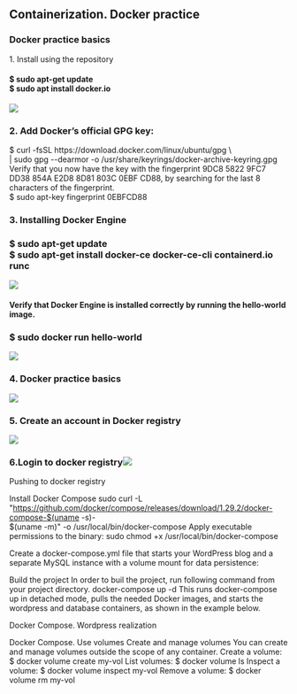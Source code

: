 <h2>Containerization. Docker practice</h2>
<head>
<h3>Docker practice basics</h3>
1. Install using the repository <h4>$ sudo apt-get update</br>$ sudo apt install docker.io</h4><img src="https://github.com/korotetskiy/img/blob/main/d1.png"><h3>2. Add Docker’s official GPG key:</br></h3>
$ curl -fsSL https://download.docker.com/linux/ubuntu/gpg \</br>
| sudo gpg --dearmor -o /usr/share/keyrings/docker-archive-keyring.gpg</br>
Verify that you now have the key with the fingerprint 9DC8 5822 9FC7 DD38 854A E2D8 8D81 803C 0EBF CD88, by searching for the last 8 characters of the fingerprint.</br>
$ sudo apt-key fingerprint 0EBFCD88</br>
<h3>3. Installing Docker Engine</br>
<h3>$ sudo apt-get update</br>
$ sudo apt-get install docker-ce docker-ce-cli containerd.io runc</h3><img src="https://github.com/korotetskiy/img/blob/main/d34.png">
<h4>Verify that Docker Engine is installed correctly by running the hello-world image.</h4><h3>$ sudo docker run hello-world</br></h3></h4><img src="https://github.com/korotetskiy/img/blob/main/d31.png">
<h3>4. Docker practice basics</h3><img src="https://github.com/korotetskiy/img/blob/main/d36.png">
<h3>5. Create an account in Docker registry</h3><img src="https://github.com/korotetskiy/img/blob/main/d21.png">
<h3>6.Login to docker registry<img src="https://github.com/korotetskiy/img/blob/main/d33.png"></h3>

Pushing to docker registry

Install Docker Compose
sudo curl -L "https://github.com/docker/compose/releases/download/1.29.2/docker-compose-$(uname -s)-\
$(uname -m)" -o /usr/local/bin/docker-compose
Apply executable permissions to the binary:
sudo chmod +x /usr/local/bin/docker-compose

Create a docker-compose.yml file that starts your WordPress blog and a separate MySQL instance with a volume mount for data persistence:


Build the project In order to buil the project, run following command from your project directory.
docker-compose up -d
This runs docker-compose up in detached mode, pulls the needed Docker images, and starts the wordpress and database containers, as shown in the example below.

Docker Compose. Wordpress realization


Docker Compose. Use volumes
Create and manage volumes
You can create and manage volumes outside the scope of any container.
Create a volume:
$ docker volume create my-vol
List volumes:
$ docker volume ls
Inspect a volume:
$ docker volume inspect my-vol
Remove a volume:
$ docker volume rm my-vol



</h3>
